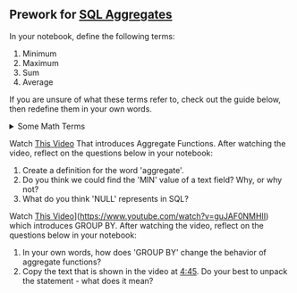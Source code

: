 ## Prework for [SQL Aggregates](/Mod2/Lessons/Week3/SQLAggregates.md)

In your notebook, define the following terms:
1. Minimum
2. Maximum
3. Sum
4. Average

If you are unsure of what these terms refer to, check out the guide below, then redefine them in your own words.

<details><summary>Some Math Terms</summary>
    <ul>
        <li><strong>Min:</strong> The first item in an ordered list.  EX: the smallest of a set of numbers.</li>
        <li><strong>Max:</strong> The last item in an ordered list.  EX: the largest of a set of numbers.</li>
        <li><strong>Sum:</strong> The total of a collection of numbers. EX: the sum of {1, 3, 5, 4, 2} is 15.</li>
        <li><strong>Average:</strong> A single number that represents the commonality of a set of numbers. Add up a series of numbers and divide the sum by the total number of values to find the average. EX: the average of {1, 3, 5, 4, 2} is 3.</li>
    </ul>
</details>



Watch [This Video](https://www.youtube.com/watch?v=9JrQ4HApwLY) That introduces Aggregate Functions.  After watching the video, reflect on the questions below in your notebook:

1. Create a definition for the word 'aggregate'.
2. Do you think we could find the 'MIN' value of a text field?  Why, or why not?
3. What do you think 'NULL' represents in SQL?

Watch [This Video](https://www.youtube.com/watch?v=guJAF0NMHII)](https://www.youtube.com/watch?v=guJAF0NMHII) which introduces GROUP BY.  After watching the video, reflect on the questions below in your notebook:

1. In your own words, how does 'GROUP BY' change the behavior of aggregate functions?
2. Copy the text that is shown in the video at [4:45](https://youtu.be/guJAF0NMHII?t=285).  Do your best to unpack the statement - what does it mean?
